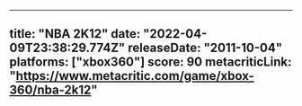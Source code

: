 
---
title: "NBA 2K12"
date: "2022-04-09T23:38:29.774Z"
releaseDate: "2011-10-04"
platforms: ["xbox360"]
score: 90
metacriticLink: "https://www.metacritic.com/game/xbox-360/nba-2k12"
---
